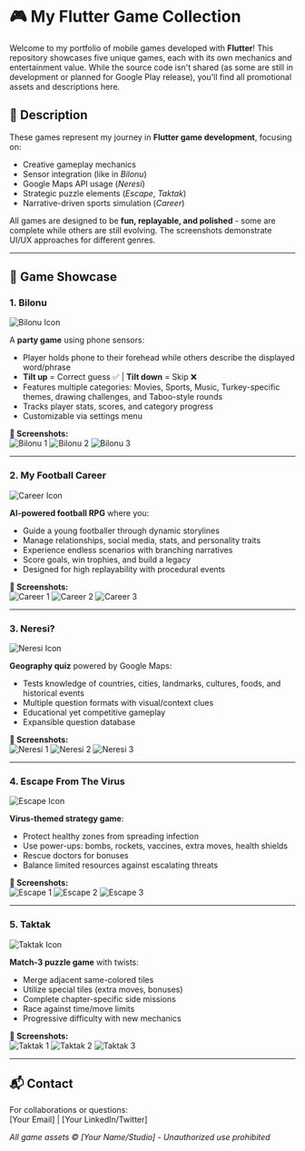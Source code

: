 # 🎮 My Flutter Game Collection

Welcome to my portfolio of mobile games developed with **Flutter**! This repository showcases five unique games, each with its own mechanics and entertainment value. While the source code isn't shared (as some are still in development or planned for Google Play release), you'll find all promotional assets and descriptions here.

## 📝 Description

These games represent my journey in **Flutter game development**, focusing on:
- Creative gameplay mechanics
- Sensor integration (like in *Bilonu*)
- Google Maps API usage (*Neresi*)
- Strategic puzzle elements (*Escape*, *Taktak*)
- Narrative-driven sports simulation (*Career*)

All games are designed to be **fun, replayable, and polished** - some are complete while others are still evolving. The screenshots demonstrate UI/UX approaches for different genres.

---

## 🎲 Game Showcase

### 1. Bilonu
![Bilonu Icon](bilonu/bilonu_icon.png)

A **party game** using phone sensors:  
- Player holds phone to their forehead while others describe the displayed word/phrase  
- **Tilt up** = Correct guess ✅ | **Tilt down** = Skip ❌  
- Features multiple categories: Movies, Sports, Music, Turkey-specific themes, drawing challenges, and Taboo-style rounds  
- Tracks player stats, scores, and category progress  
- Customizable via settings menu  

**📱 Screenshots:**  
![Bilonu 1](bilonu/bilonu1.png) ![Bilonu 2](bilonu/bilonu2.png) ![Bilonu 3](bilonu/bilonu3.png)  

---

### 2. My Football Career
![Career Icon](career/career_icon.png)

**AI-powered football RPG** where you:  
- Guide a young footballer through dynamic storylines  
- Manage relationships, social media, stats, and personality traits  
- Experience endless scenarios with branching narratives  
- Score goals, win trophies, and build a legacy  
- Designed for high replayability with procedural events  

**📱 Screenshots:**  
![Career 1](career/career1.png) ![Career 2](career/career2.png) ![Career 3](career/career3.png)  

---

### 3. Neresi?
![Neresi Icon](neresi/neresi_icon.png)

**Geography quiz** powered by Google Maps:  
- Tests knowledge of countries, cities, landmarks, cultures, foods, and historical events  
- Multiple question formats with visual/context clues  
- Educational yet competitive gameplay  
- Expansible question database  

**📱 Screenshots:**  
![Neresi 1](neresi/neresi1.png) ![Neresi 2](neresi/neresi2.png) ![Neresi 3](neresi/neresi3.png)  

---

### 4. Escape From The Virus
![Escape Icon](escape/escape_icon.png)

**Virus-themed strategy game**:  
- Protect healthy zones from spreading infection  
- Use power-ups: bombs, rockets, vaccines, extra moves, health shields  
- Rescue doctors for bonuses  
- Balance limited resources against escalating threats  

**📱 Screenshots:**  
![Escape 1](escape/escape1.png) ![Escape 2](escape/escape2.png) ![Escape 3](escape/escape3.png)  

---

### 5. Taktak
![Taktak Icon](taktak/taktak_icon.png)

**Match-3 puzzle game** with twists:  
- Merge adjacent same-colored tiles  
- Utilize special tiles (extra moves, bonuses)  
- Complete chapter-specific side missions  
- Race against time/move limits  
- Progressive difficulty with new mechanics  

**📱 Screenshots:**  
![Taktak 1](taktak/taktak1.png) ![Taktak 2](taktak/taktak2.png) ![Taktak 3](taktak/taktak3.png)  

---

## 📬 Contact
For collaborations or questions:  
[Your Email] | [Your LinkedIn/Twitter]  

*All game assets © [Your Name/Studio] - Unauthorized use prohibited*
